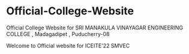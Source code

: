 # Official-College-Website
Official College Website for SRI MANAKULA VINAYAGAR ENGINEERING COLLEGE , Madagadipet , Puducherry-08

Welcome to Official website for ICEITE'22 SMVEC
